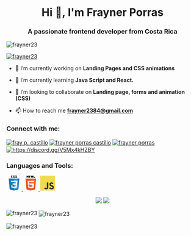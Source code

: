 <h1 align="center">Hi 👋, I'm Frayner Porras</h1>
<h3 align="center">A passionate frontend developer from Costa Rica</h3>

<p align="left"> <img src="https://komarev.com/ghpvc/?username=frayner23&label=Profile%20views&color=0e75b6&style=flat" alt="frayner23" /> </p>

<p align="left"> <a href="https://github.com/ryo-ma/github-profile-trophy"><img src="https://github-profile-trophy.vercel.app/?username=frayner23" alt="frayner23" /></a> </p>

- 🔭 I’m currently working on **Landing Pages and CSS animations**

- 🌱 I’m currently learning **Java Script and React.**

- 👯 I’m looking to collaborate on **Landing page, forms and animation (CSS)**

- 📫 How to reach me **frayner2384@gmail.com**

<h3 align="left">Connect with me:</h3>
<p align="left">
<a href="https://twitter.com/fray p. castillo" target="blank"><img align="center" src="https://raw.githubusercontent.com/rahuldkjain/github-profile-readme-generator/master/src/images/icons/Social/twitter.svg" alt="fray p. castillo" height="30" width="40" /></a>
<a href="https://linkedin.com/in/frayner porras castillo" target="blank"><img align="center" src="https://raw.githubusercontent.com/rahuldkjain/github-profile-readme-generator/master/src/images/icons/Social/linked-in-alt.svg" alt="frayner porras castillo" height="30" width="40" /></a>
<a href="https://fb.com/frayner porras" target="blank"><img align="center" src="https://raw.githubusercontent.com/rahuldkjain/github-profile-readme-generator/master/src/images/icons/Social/facebook.svg" alt="frayner porras" height="30" width="40" /></a>
<a href="https://discord.gg/https://discord.gg/V5Mx4kHZBY" target="blank"><img align="center" src="https://raw.githubusercontent.com/rahuldkjain/github-profile-readme-generator/master/src/images/icons/Social/discord.svg" alt="https://discord.gg/V5Mx4kHZBY" height="30" width="40" /></a>
</p>

<h3 align="left">Languages and Tools:</h3>
<p align="left"> <a href="https://www.w3schools.com/css/" target="_blank" rel="noreferrer"> <img src="https://raw.githubusercontent.com/devicons/devicon/master/icons/css3/css3-original-wordmark.svg" alt="css3" width="40" height="40"/> </a> <a href="https://www.w3.org/html/" target="_blank" rel="noreferrer"> <img src="https://raw.githubusercontent.com/devicons/devicon/master/icons/html5/html5-original-wordmark.svg" alt="html5" width="40" height="40"/> </a> <a href="https://developer.mozilla.org/en-US/docs/Web/JavaScript" target="_blank" rel="noreferrer"> <img src="https://raw.githubusercontent.com/devicons/devicon/master/icons/javascript/javascript-original.svg" alt="javascript" width="40" height="40"/> </a> </p>

<p align="center">
  
  <img src="https://github-readme-stats.vercel.app/api?username=verma-anushka&count_private=true&show_icons=true&theme=dracula&line_height=33">
  <img src="https://github-readme-stats.vercel.app/api/top-langs/?username=verma-anushka&count_private=true&hide=html,scss,,ejs&theme=dracula&line_height=10">

</p>

<p><img align="left" src="https://github-readme-stats.vercel.app/api/top-langs?username=frayner23&show_icons=true&locale=en&layout=compact" alt="frayner23" /></p>

<p>&nbsp;<img align="center" src="https://github-readme-stats.vercel.app/api?username=frayner23&show_icons=true&locale=en" alt="frayner23" /></p>

<p><img align="center" src="https://github-readme-streak-stats.herokuapp.com/?user=frayner23&" alt="frayner23" /></p>
